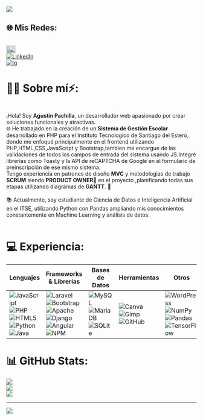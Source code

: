  [![](https://visitcount.itsvg.in/api?id=pipachi2021&icon=0&color=0)](https://visitcount.itsvg.in)
## 🌐 Mis Redes:
<br>
<a href="https://bento.me/agustinpachilla" target="_blank" style="display: inline-block; position: relative;">
    <img src="https://img.shields.io/badge/Contacto-%2300B74A.svg?style=for-the-badge" alt="Contacto💻​" style="height: 20px; vertical-align: middle;">
    <img src="https://img.icons8.com/ios-filled/20/ffffff/computer.png" alt="PC" style="height: 20px; position: absolute; left: 5px; top: 50%; transform: translateY(-50%);">
</a>

<br>
<a href="https://linkedin.com/in/agustinpachilla/" target="_blank">
    <img src="https://img.shields.io/badge/LinkedIn-%230077B5.svg?logo=linkedin&logoColor=white" alt="LinkedIn">
</a>
</br>

<a href="https://instagram.com/agustinpachilla/" target="_blank">
    <img src="https://img.shields.io/badge/Instagram-%23E4405F.svg?logo=Instagram&logoColor=white" alt="Ig">
</a>
</br>

# 👨‍💻 Sobre mí⚡:
<br>¡Hola! Soy <b>Agustín Pachilla</b>, un desarrollador web apasionado por crear soluciones funcionales y atractivas. <br>
🌐 He trabajado en la creación de un <b>Sistema de Gestión Escolar</b> desarrollado en PHP para el Instituto Tecnologico de Santiago del Estero, donde me enfoqué principalmente en el frontend utilizando PHP,HTML,CSS,JavaScript y Bootstrap,tambien me encargue de las validaciones de todos los campos de entrada del sistema usando JS.Integré librerias como Toasty y la API de reCAPTCHA de Google en el formulario de preinscripción de ese mismo sistema.
<br>Tengo experiencia en patrones de diseño <b>MVC</b> y metodologias de trabajo <b>SCRUM</b> siendo <b>PRODUCT OWNER💼</b> en el proyecto ,planificando todas sus etapas utilizando diagramas de <b>GANTT</b>. 🔐<br><br> 
📚 Actualmente, soy estudiante de Ciencia de Datos e Inteligencia Artificial en el ITSE, utilizando Python con Pandas ampliando mis conocimientos constantemente en Machine Learning y análisis de datos.<br><br>

# 💻 Experiencia:

| Lenguajes           | Frameworks & Librerías                | Bases de Datos              | Herramientas            | Otros                    |
|---------------------|---------------------------------------|-----------------------------|-------------------------|--------------------------|
| ![JavaScript](https://img.shields.io/badge/javascript-%23323330.svg?style=for-the-badge&logo=javascript&logoColor=%23F7DF1E) ![PHP](https://img.shields.io/badge/php-%23777BB4.svg?style=for-the-badge&logo=php&logoColor=white) ![HTML5](https://img.shields.io/badge/html5-%23E34F26.svg?style=for-the-badge&logo=html5&logoColor=white) ![Python](https://img.shields.io/badge/python-3670A0?style=for-the-badge&logo=python&logoColor=ffdd54) ![Java](https://img.shields.io/badge/java-%23ED8B00.svg?style=for-the-badge&logo=openjdk&logoColor=white)    | ![Laravel](https://img.shields.io/badge/laravel-%23FF2D20.svg?style=for-the-badge&logo=laravel&logoColor=white) ![Bootstrap](https://img.shields.io/badge/bootstrap-%23563D7C.svg?style=for-the-badge&logo=bootstrap&logoColor=white) ![Apache](https://img.shields.io/badge/apache-%23D22128.svg?style=for-the-badge&logo=apache&logoColor=white) ![Django](https://img.shields.io/badge/django-%23092E20.svg?style=for-the-badge&logo=django&logoColor=white) ![Angular](https://img.shields.io/badge/angular-%23DD0031.svg?style=for-the-badge&logo=angular&logoColor=white)   ![NPM](https://img.shields.io/badge/NPM-%23000000.svg?style=for-the-badge&logo=npm&logoColor=white)    | ![MySQL](https://img.shields.io/badge/mysql-4479A1.svg?style=for-the-badge&logo=mysql&logoColor=white) ![MariaDB](https://img.shields.io/badge/MariaDB-003545?style=for-the-badge&logo=mariadb&logoColor=white) ![SQLite](https://img.shields.io/badge/sqlite-%2307405e.svg?style=for-the-badge&logo=sqlite&logoColor=white) | ![Canva](https://img.shields.io/badge/Canva-%2300C4CC.svg?style=for-the-badge&logo=Canva&logoColor=white) ![Gimp](https://img.shields.io/badge/Gimp-657D8B?style=for-the-badge&logo=gimp&logoColor=FFFFFF) ![GitHub](https://img.shields.io/badge/github-%23121011.svg?style=for-the-badge&logo=github&logoColor=white) | ![WordPress](https://img.shields.io/badge/WordPress-%23117AC9.svg?style=for-the-badge&logo=WordPress&logoColor=white)  ![NumPy](https://img.shields.io/badge/numpy-%23013243.svg?style=for-the-badge&logo=numpy&logoColor=white) ![Pandas](https://img.shields.io/badge/pandas-%23150458.svg?style=for-the-badge&logo=pandas&logoColor=white) ![TensorFlow](https://img.shields.io/badge/TensorFlow-%23FF6F00.svg?style=for-the-badge&logo=TensorFlow&logoColor=white)|



# 📊 GitHub Stats:
![](https://github-readme-stats.vercel.app/api?username=agustinpachidev&theme=dark&hide_border=false&include_all_commits=false&count_private=false)<br/>
![](https://github-readme-streak-stats.herokuapp.com/?user=agustinpachidev&theme=dark&hide_border=false)<br/>
![](https://github-readme-stats.vercel.app/api/top-langs/?username=pipachi2021&theme=dark&hide_border=false&include_all_commits=false&count_private=false&layout=compact)

---
[![](https://visitcount.itsvg.in/api?id=agustinpachidev&icon=0&color=0)](https://visitcount.itsvg.in)




